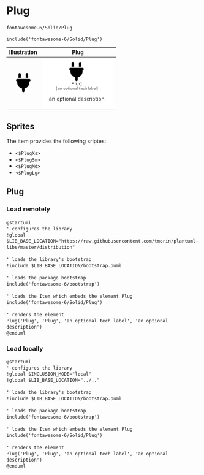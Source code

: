 # Plug


```text
fontawesome-6/Solid/Plug
```

```text
include('fontawesome-6/Solid/Plug')
```



| Illustration | Plug |
| :---: | :---: |
| ![illustration for Illustration](../../fontawesome-6/Solid/Plug.png) | ![illustration for Plug](../../fontawesome-6/Solid/Plug.Local.png) |



## Sprites
The item provides the following sriptes:

- `<$PlugXs>`
- `<$PlugSm>`
- `<$PlugMd>`
- `<$PlugLg>`





## Plug

### Load remotely
```plantuml
@startuml
' configures the library
!global $LIB_BASE_LOCATION="https://raw.githubusercontent.com/tmorin/plantuml-libs/master/distribution"

' loads the library's bootstrap
!include $LIB_BASE_LOCATION/bootstrap.puml

' loads the package bootstrap
include('fontawesome-6/bootstrap')

' loads the Item which embeds the element Plug
include('fontawesome-6/Solid/Plug')

' renders the element
Plug('Plug', 'Plug', 'an optional tech label', 'an optional description')
@enduml
```

### Load locally
```plantuml
@startuml
' configures the library
!global $INCLUSION_MODE="local"
!global $LIB_BASE_LOCATION="../.."

' loads the library's bootstrap
!include $LIB_BASE_LOCATION/bootstrap.puml

' loads the package bootstrap
include('fontawesome-6/bootstrap')

' loads the Item which embeds the element Plug
include('fontawesome-6/Solid/Plug')

' renders the element
Plug('Plug', 'Plug', 'an optional tech label', 'an optional description')
@enduml
```

